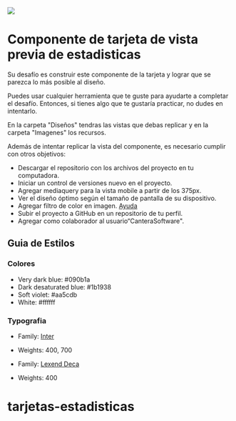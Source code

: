 ![](https://i.ibb.co/j8rds7B/Logo-5.png)

# Componente de tarjeta de vista previa de estadisticas

Su desafío es construir este componente de la tarjeta y lograr que se parezca lo más posible al diseño.

Puedes usar cualquier herramienta que te guste para ayudarte a completar el desafío. Entonces, si tienes algo que te gustaría practicar, no dudes en intentarlo.

En la carpeta "Diseños" tendras las vistas que debas replicar y en la carpeta "Imagenes" los recursos.

Además de intentar replicar la vista del componente, es necesario cumplir con otros objetivos:

- Descargar el repositorio con los archivos del proyecto en tu computadora.
- Iniciar un control de versiones nuevo en el proyecto.
- Agregar mediaquery para la vista mobile a partir de los 375px.
- Ver el diseño óptimo según el tamaño de pantalla de su dispositivo.
- Agregar filtro de color en imagen. [Ayuda](https://vm.tiktok.com/ZMFdmVdKD/)
- Subir el proyecto a GitHub en un repositorio de tu perfil.
- Agregar como colaborador al usuario“CanteraSoftware".

## Guia de Estilos

### Colores

- Very dark blue: #090b1a
- Dark desaturated blue: #1b1938
- Soft violet: #aa5cdb
- White: #ffffff

### Typografia

- Family: [Inter](https://fonts.google.com/specimen/Inter)
- Weights: 400, 700

- Family: [Lexend Deca](https://fonts.google.com/specimen/Lexend+Deca)
- Weights: 400
# tarjetas-estadisticas
